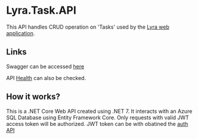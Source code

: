 # Lyra.Task.API

This API handles CRUD operation on 'Tasks' used by the [Lyra web application](https://lyra.jjeffr.in/). 

## Links

Swagger can be accessed [here](https://task.lyra.jjeffr.in/swagger/index.html)

API [Health](https://task.lyra.jjeffr.in/health) can also be checked. 

## How it works?

This is a .NET Core Web API created using .NET 7. It interacts with an Azure SQL Database using Entity Framework Core. Only requests with valid JWT access token will be authorized.
JWT token can be with obatined the [auth API](https://auth.lyra.jjeffr.in/swagger/index.html)
